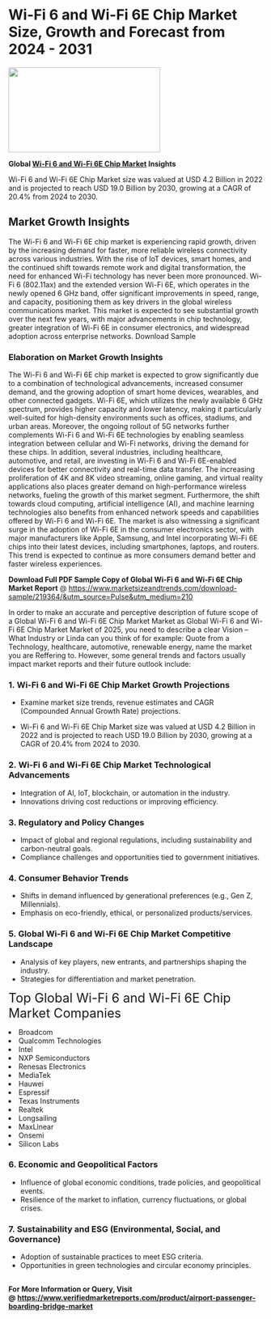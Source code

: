 <H1>Wi-Fi 6 and Wi-Fi 6E Chip Market Size, Growth and Forecast from 2024 - 2031</H1><img class="aligncenter size-medium wp-image-584254" src="https://thirdeyenews.in/wp-content/uploads/2024/09/Global-Market-Research-300x168.jpeg" alt="" width="300" height="168" /><p><strong>Global&nbsp;<a href="https://www.marketsizeandtrends.com/download-sample/219364/&amp;utm_source=Pulse&amp;utm_medium=210">Wi-Fi 6 and Wi-Fi 6E Chip Market</a> Insights</strong></p><p>Wi-Fi 6 and Wi-Fi 6E Chip Market size was valued at USD 4.2 Billion in 2022 and is projected to reach USD 19.0 Billion by 2030, growing at a CAGR of 20.4% from 2024 to 2030.</p><p><h2>Market Growth Insights</h2> The Wi-Fi 6 and Wi-Fi 6E chip market is experiencing rapid growth, driven by the increasing demand for faster, more reliable wireless connectivity across various industries. With the rise of IoT devices, smart homes, and the continued shift towards remote work and digital transformation, the need for enhanced Wi-Fi technology has never been more pronounced. Wi-Fi 6 (802.11ax) and the extended version Wi-Fi 6E, which operates in the newly opened 6 GHz band, offer significant improvements in speed, range, and capacity, positioning them as key drivers in the global wireless communications market. This market is expected to see substantial growth over the next few years, with major advancements in chip technology, greater integration of Wi-Fi 6E in consumer electronics, and widespread adoption across enterprise networks. Download Sample <h3>Elaboration on Market Growth Insights</h3> The Wi-Fi 6 and Wi-Fi 6E chip market is expected to grow significantly due to a combination of technological advancements, increased consumer demand, and the growing adoption of smart home devices, wearables, and other connected gadgets. Wi-Fi 6E, which utilizes the newly available 6 GHz spectrum, provides higher capacity and lower latency, making it particularly well-suited for high-density environments such as offices, stadiums, and urban areas. Moreover, the ongoing rollout of 5G networks further complements Wi-Fi 6 and Wi-Fi 6E technologies by enabling seamless integration between cellular and Wi-Fi networks, driving the demand for these chips. In addition, several industries, including healthcare, automotive, and retail, are investing in Wi-Fi 6 and Wi-Fi 6E-enabled devices for better connectivity and real-time data transfer. The increasing proliferation of 4K and 8K video streaming, online gaming, and virtual reality applications also places greater demand on high-performance wireless networks, fueling the growth of this market segment. Furthermore, the shift towards cloud computing, artificial intelligence (AI), and machine learning technologies also benefits from enhanced network speeds and capabilities offered by Wi-Fi 6 and Wi-Fi 6E. The market is also witnessing a significant surge in the adoption of Wi-Fi 6E in the consumer electronics sector, with major manufacturers like Apple, Samsung, and Intel incorporating Wi-Fi 6E chips into their latest devices, including smartphones, laptops, and routers. This trend is expected to continue as more consumers demand better and faster wireless experiences. </p><p><span class=""><strong>Download Full PDF Sample Copy of Global Wi-Fi 6 and Wi-Fi 6E Chip Market Report</strong> @ <a href="https://www.marketsizeandtrends.com/download-sample/219364/&amp;utm_source=Pulse&amp;utm_medium=210" target="_blank">https://www.marketsizeandtrends.com/download-sample/219364/&amp;utm_source=Pulse&amp;utm_medium=210</a></span></p><p>In order to make an accurate and perceptive description of future scope of a Global&nbsp;Wi-Fi 6 and Wi-Fi 6E Chip Market Market as Global&nbsp;Wi-Fi 6 and Wi-Fi 6E Chip Market Market of 2025, you need to describe a clear Vision &ndash; What Industry or Linda can you think of for example: Quote from a Technology, healthcare, automotive, renewable energy, name the market you are Reffering to. However, some general trends and factors usually impact market reports and their future outlook include:</p><h3>1.&nbsp;<strong>Wi-Fi 6 and Wi-Fi 6E Chip Market Growth Projections</strong></h3><ul><li>Examine market size trends, revenue estimates and CAGR (Compounded Annual Growth Rate) projections.</li><li><p>Wi-Fi 6 and Wi-Fi 6E Chip Market size was valued at USD 4.2 Billion in 2022 and is projected to reach USD 19.0 Billion by 2030, growing at a CAGR of 20.4% from 2024 to 2030.</p></li></ul><h3>2.&nbsp;<strong>Wi-Fi 6 and Wi-Fi 6E Chip Market Technological Advancements</strong></h3><ul><li>Integration of AI, IoT, blockchain, or automation in the industry.</li><li>Innovations driving cost reductions or improving efficiency.</li></ul><h3>3.&nbsp;<strong>Regulatory and Policy Changes</strong></h3><ul><li>Impact of global and regional regulations, including sustainability and carbon-neutral goals.</li><li>Compliance challenges and opportunities tied to government initiatives.</li></ul><h3>4.&nbsp;<strong>Consumer Behavior Trends</strong></h3><ul><li>Shifts in demand influenced by generational preferences (e.g., Gen Z, Millennials).</li><li>Emphasis on eco-friendly, ethical, or personalized products/services.</li></ul><h3>5.&nbsp;<strong>Global Wi-Fi 6 and Wi-Fi 6E Chip Market Competitive Landscape</strong></h3><ul><li>Analysis of key players, new entrants, and partnerships shaping the industry.</li><li>Strategies for differentiation and market penetration.</li></ul><p data-pm-slice="1 1 []"><span style="color: inherit; font-family: inherit; font-size: 25px;">Top Global Wi-Fi 6 and Wi-Fi 6E Chip Market Companies</span></p><div class="" data-test-id=""><p><li>Broadcom</li><li> Qualcomm Technologies</li><li> Intel</li><li> NXP Semiconductors</li><li> Renesas Electronics</li><li> MediaTek</li><li> Hauwei</li><li> Espressif</li><li> Texas Instruments</li><li> Realtek</li><li> Longsailing</li><li> MaxLinear</li><li> Onsemi</li><li> Silicon Labs</li></p></div><h3>6.&nbsp;<strong>Economic and Geopolitical Factors</strong></h3><ul><li>Influence of global economic conditions, trade policies, and geopolitical events.</li><li>Resilience of the market to inflation, currency fluctuations, or global crises.</li></ul><h3>7.&nbsp;<strong>Sustainability and ESG (Environmental, Social, and Governance)</strong></h3><ul><li>Adoption of sustainable practices to meet ESG criteria.</li><li>Opportunities in green technologies and circular economy principles.</li></ul><h2><strong style="font-size: 14px;">For More Information or Query, Visit @&nbsp;</strong><a style="background-color: #ffffff; font-size: 14px;" href="https://www.marketsizeandtrends.com/report/wi-fi-6-and-wi-fi-6e-chip-market/" target="_blank">https://www.verifiedmarketreports.com/product/airport-passenger-boarding-bridge-market</a></h2>
